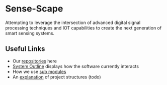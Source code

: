 # Sense-Scape

Attempting to leverage the intersection of advanced digital signal processing techniques and IOT capabilities to create the next generation of smart sensing systems.  


## Useful Links
- Our [repositories](https://github.com/orgs/Sense-Scape/repositories) here
- [System Outline](https://github.com/Sense-Scape/.github/blob/main/profile/System%20Outline.md) displays how the software currently interacts
- How we use [sub modules](https://github.com/Sense-Scape/.github/blob/main/manuals/Sub%20Module%20Usage)
- An [explanation]() of project structures (todo)
